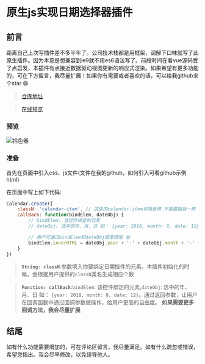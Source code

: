 # 原生js实现日期选择器插件

## 前言
距离自己上次写插件差不多半年了。公司技术栈都是用框架，调解下口味就写了此原生插件。因为本意是想兼容到ie9就不用es6语法写了。前段时间在看vue源码受了点启发，本插件有点接近数据驱动视图更新的响应式渲染。如果希望有更多功能的，可在下方留言，我尽量扩展！如果你有需要或者喜欢的话，可以给我github来个star 😆
> [仓库地址](https://github.com/zhouatie/plugin/tree/master/datepicker)

> [在线预览](https://zhouatie.github.io/plugin/datepicker/datepicker.html)

### 预览
![拾色器](https://github.com/zhouatie/plugin/raw/master/datepicker/data/datepicker.gif)

### 准备
首先在页面中引入css、js文件(文件在我的github，如何引入可看github示例html)

在页面中写上如下代码:

```javaScript
Calendar.create({
    classN: 'calendar-item', // 这里的calendar-item可随意填 不需要跟我一样
    callBack: function(bindElem, dateObj) {
        // bindElem: 该控件绑定的元素
        // dateObj: 选中的年、月、日 如： {year: 2018, month: 8, date: 12}

        // 用户可通过bindElem和dateObj搞事情啦 😆
        bindElem.innerHTML = dateObj.year + '-' + dateObj.month + '-' + dateObj.date;
    }
})
```

>**`String: classN`**:参数填入你要绑定日期控件的元素。本插件初始化的时候，会根据用户提供的`classN`类名生成相应个数

>**`Function: callBack`**:`bindElem`: 该控件绑定的元素,`dateObj`: 选中的年、月、日 如： `{year: 2018, month: 8, date: 12}`。通过返回参数，让用户在回调函数中通过回调参数做操作，给用户更高的自由度。
> **如果需要更多回调方法，我会尽量扩展**


## 结尾
如有什么功能需要增加的，可在评论区留言，我尽量满足。如有什么疏忽或错误，希望您指出。我会尽早修改，以免误导他人。
